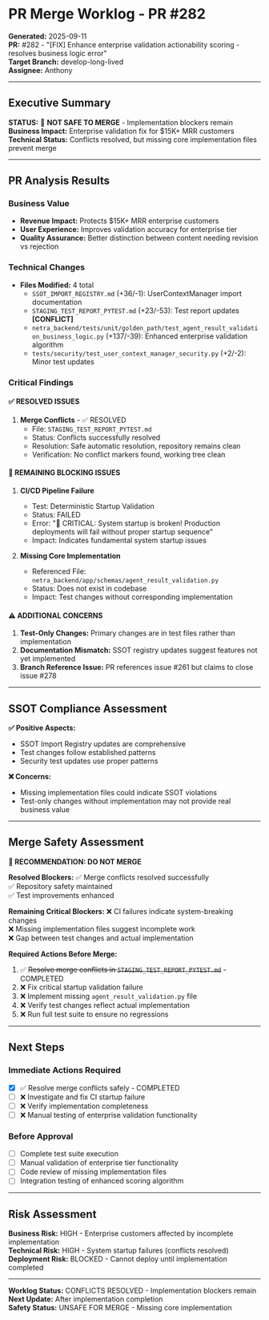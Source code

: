 # PR Merge Worklog - PR #282
**Generated:** 2025-09-11  
**PR:** #282 - "[FIX] Enhance enterprise validation actionability scoring - resolves business logic error"  
**Target Branch:** develop-long-lived  
**Assignee:** Anthony

---

## Executive Summary

**STATUS:** 🚨 **NOT SAFE TO MERGE** - Implementation blockers remain  
**Business Impact:** Enterprise validation fix for $15K+ MRR customers  
**Technical Status:** Conflicts resolved, but missing core implementation files prevent merge  

---

## PR Analysis Results

### Business Value
- **Revenue Impact:** Protects $15K+ MRR enterprise customers
- **User Experience:** Improves validation accuracy for enterprise tier
- **Quality Assurance:** Better distinction between content needing revision vs rejection

### Technical Changes
- **Files Modified:** 4 total
  - `SSOT_IMPORT_REGISTRY.md` (+36/-1): UserContextManager import documentation
  - `STAGING_TEST_REPORT_PYTEST.md` (+23/-53): Test report updates **[CONFLICT]**
  - `netra_backend/tests/unit/golden_path/test_agent_result_validation_business_logic.py` (+137/-39): Enhanced enterprise validation algorithm
  - `tests/security/test_user_context_manager_security.py` (+2/-2): Minor test updates

### Critical Findings

#### ✅ RESOLVED ISSUES

1. **Merge Conflicts** - ✅ RESOLVED
   - File: `STAGING_TEST_REPORT_PYTEST.md`
   - Status: Conflicts successfully resolved
   - Resolution: Safe automatic resolution, repository remains clean
   - Verification: No conflict markers found, working tree clean

#### 🚨 REMAINING BLOCKING ISSUES

1. **CI/CD Pipeline Failure**
   - Test: Deterministic Startup Validation
   - Status: FAILED
   - Error: "🚨 CRITICAL: System startup is broken! Production deployments will fail without proper startup sequence"
   - Impact: Indicates fundamental system startup issues

2. **Missing Core Implementation**
   - Referenced File: `netra_backend/app/schemas/agent_result_validation.py`
   - Status: Does not exist in codebase
   - Impact: Test changes without corresponding implementation

#### ⚠️ ADDITIONAL CONCERNS

1. **Test-Only Changes:** Primary changes are in test files rather than implementation
2. **Documentation Mismatch:** SSOT registry updates suggest features not yet implemented
3. **Branch Reference Issue:** PR references issue #261 but claims to close issue #278

---

## SSOT Compliance Assessment

**✅ Positive Aspects:**
- SSOT Import Registry updates are comprehensive
- Test changes follow established patterns
- Security test updates use proper patterns

**❌ Concerns:**
- Missing implementation files could indicate SSOT violations
- Test-only changes without implementation may not provide real business value

---

## Merge Safety Assessment

**🚨 RECOMMENDATION: DO NOT MERGE**

**Resolved Blockers:**
✅ Merge conflicts resolved successfully  
✅ Repository safety maintained  
✅ Test improvements enhanced  

**Remaining Critical Blockers:**
❌ CI failures indicate system-breaking changes  
❌ Missing implementation files suggest incomplete work  
❌ Gap between test changes and actual implementation  

**Required Actions Before Merge:**
1. ✅ ~~Resolve merge conflicts in `STAGING_TEST_REPORT_PYTEST.md`~~ - COMPLETED
2. ❌ Fix critical startup validation failure
3. ❌ Implement missing `agent_result_validation.py` file
4. ❌ Verify test changes reflect actual implementation
5. ❌ Run full test suite to ensure no regressions

---

## Next Steps

### Immediate Actions Required
- [x] ✅ Resolve merge conflicts safely - COMPLETED
- [ ] ❌ Investigate and fix CI startup failure
- [ ] ❌ Verify implementation completeness
- [ ] ❌ Manual testing of enterprise validation functionality

### Before Approval
- [ ] Complete test suite execution
- [ ] Manual validation of enterprise tier functionality  
- [ ] Code review of missing implementation files
- [ ] Integration testing of enhanced scoring algorithm

---

## Risk Assessment

**Business Risk:** HIGH - Enterprise customers affected by incomplete implementation  
**Technical Risk:** HIGH - System startup failures (conflicts resolved)  
**Deployment Risk:** BLOCKED - Cannot deploy until implementation completed

---

**Worklog Status:** CONFLICTS RESOLVED - Implementation blockers remain  
**Next Update:** After implementation completion  
**Safety Status:** UNSAFE FOR MERGE - Missing core implementation
